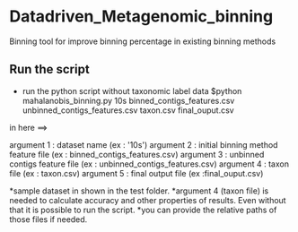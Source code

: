 # Datadriven_Metagenomic_binning
Binning tool for improve binning percentage in existing binning methods

Run the script
------------

* run the python script without taxonomic label data
$python mahalanobis_binning.py 10s binned_contigs_features.csv unbinned_contigs_features.csv taxon.csv final_ouput.csv

in here ==>

argument 1 : dataset name (ex : '10s')
argument 2 : initial binning method feature file (ex : binned_contigs_features.csv)
argument 3 : unbinned contigs feature file (ex : unbinned_contigs_features.csv)
argument 4 : taxon file (ex : taxon.csv)
argument 5 : final output file (ex :final_ouput.csv)

*sample dataset in shown in the test folder.
*argument 4 (taxon file) is needed to calculate accuracy and other properties of results. Even without that it is possible to run the script.
*you can provide the relative paths of those files if needed.
